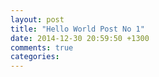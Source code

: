 ```yaml
---
layout: post
title: "Hello World Post No 1"
date: 2014-12-30 20:59:50 +1300
comments: true
categories: 
---
```

